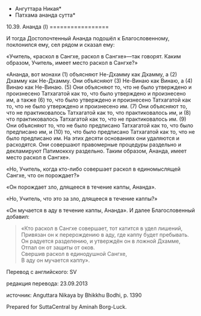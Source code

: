 * Ангуттара Никая*
* Патхама ананда сутта*

10\.39\. Ананда \(I\)
\=\=\=\=\=\=\=\=\=\=\=\=\=\=\=\=\=

И тогда Достопочтенный Ананда подошёл к Благословенному, поклонился ему, сел рядом и сказал ему:

«Учитель, «раскол в Сангхе, раскол в Сангхе»—так говорят\. Каким образом, Учитель, имеет место раскол в Сангхе?»

«Ананда, вот монахи \(1\) объясняют Не\-Дхамму как Дхамму, а \(2\) Дхамму как Не\-Дхамму\. Они объясняют \(3\) Не\-Винаю как Винаю, а \(4\) Винаю как Не\-Винаю\. \(5\) Они объясняют то, что не было утверждено и произнесено Татхагатой как то, что было утверждено и произнесено им, а также \(6\) то, что было утверждено и произнесено Татхагатой как то, что не было утверждено и произнесено им\. \(7\) Они объясняют то, что не практиковалось Татхагатой как то, что практиковалось им, и \(8\) что практиковалось Татхагатой как то, что не практиковалось им\. \(9\) Они объясняют то, что не было предписано Татхагатой как то, что было предписано им, и \(10\) то, что было предписано Татхагатой как то, что не было предписано им\. На этих десяти основаниях они удаляются и расходятся\. Они совершают правомерные процедуры раздельно и декламируют Патимоккху раздельно\. Таким образом, Ананда, имеет место раскол в Сангхе»\.

«Но, Учитель, когда кто\-либо совершает раскол в единомыслящей Сангхе, что он порождает?»

«Он порождает зло, длящееся в течение каппы, Ананда»\.

«Но, Учитель, что это за зло, длящееся в течение каппы?»

«Он мучается в аду в течение каппы, Ананда»\. И далее Благословенный добавил:

> «Кто раскол в Сангхе совершает, тот катится в удел лишений,  
> Привязан он к перерождению в аду, где каппу будет пребывать\.  
> Он радуется разделению, и утверждён он в ложной Дхамме,  
> Отпал он от защиты от оков\.  
> Свершив раскол в единодушной Сангхе,  
> В аду он мучается каппу»\.

Перевод с английского: SV

редакция перевода: 23\.09\.2013

источник: Anguttara Nikaya by Bhikkhu Bodhi, p\. 1390

Prepared for SuttaCentral by Aminah Borg\-Luck\.
